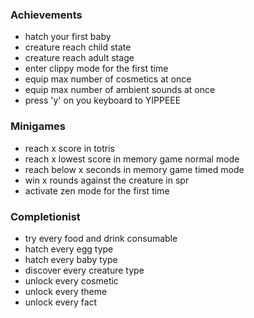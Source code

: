 ### Achievements
- hatch your first baby
- creature reach child state
- creature reach adult stage
- enter clippy mode for the first time
- equip max number of cosmetics at once
- equip max number of ambient sounds at once
- press 'y' on you keyboard to YIPPEEE

### Minigames
- reach x score in totris
- reach x lowest score in memory game normal mode
- reach below x seconds in memory game timed mode
- win x rounds against the creature in spr
- activate zen mode for the first time

### Completionist
- try every food and drink consumable
- hatch every egg type
- hatch every baby type
- discover every creature type
- unlock every cosmetic
- unlock every theme
- unlock every fact
